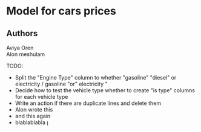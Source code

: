 # Model for cars prices 
## Authors
Aviya Oren <br/>
Alon meshulam 

TODO:
* Split the "Engine Type" column to whether "gasoline" "diesel" or electricity / gasoline "or" electricity "
* Decide how to test the vehicle type whether to create "is type" columns for each vehicle type
* Write an action if there are duplicate lines and delete them
* Alon wrote this 
* and this again
* blablablabla
ן
